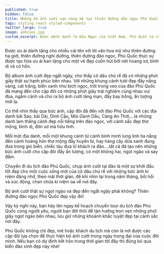 ```yaml
---
published: true
hidden: false
title: Những bộ ảnh cưới vạn nàng mê tại thiên đường đảo ngọc Phú Quốc
tags: styling react styled-components
twitter_large: true
image: anhcuoi.jpg
custom_excerpt: Được mệnh danh là Đảo Ngọc của Việt Nam, Phú Quốc có rất nhiều địa điểm chụp ảnh cưới tuyệt đẹp, cho bộ album ảnh cưới đầy lãng mạn. Hãy cùng chiêm ngưỡng bộ ảnh cưới vạn nàng mê tại thiên đường đảo ngọc Phú Quốc dưới đây để thấy được phong cảnh hữu tình, đầy cuốn hút.
---
```


Được ưu ái dành tặng cho nhiều cái tên với lời văn hoa mỹ như thiên đường hạ giới, thiên đường nghỉ dưỡng, thiên đường đảo ngọc, Phú Quốc thực sự được tạo hóa ưu ái ban tặng cho một vẻ đẹp cuốn hút bởi nét hoang sơ, bình dị và có hồn.

Bộ album ảnh cưới đẹp ngất ngây, cho thấy cô dâu chú rể đã có những phút giây thật sự hạnh phúc bên nhau. Với những khung cảnh tươi đẹp đầy nắng vàng, cát trắng, biển xanh như bích ngọc, trời trong veo của đảo Phú Quốc đã mang đến cho cặp đôi có những phút giây trải nghiệm cùng nhau vui đùa, ngắm cảnh và cho ra bộ ảnh cưới lãng mạn, đầy bay bổng, ấn tượng mới lạ.

Có thể nhìn thấy qua bức ảnh, cặp đôi đã đến với đảo Phú Quốc với các địa danh bãi Sao, bãi Dài, Dinh Cậu, Mũi Gành Dầu, Cảng An Thới,…là những danh lam thắng cảnh đẹp nổi tiếng trên đảo ngọc, với cảnh sắc đẹp thơ mộng, bình dị, đơn sơ mà hữu tình.

Mỗi một địa danh, mỗi một khung cảnh từ cảnh bình minh lung linh tia nắng đến cảnh hoàng hôn thơ mộng đầy huyền bí, hay hàng cây dừa xanh đung đưa trong gió biển, chiếc tàu đưa lữ khách ra đảo….tất cả đã tạo nên những bức ảnh cưới cho cặp đôi đầy ấn tượng, có một không hai, ngọt ngào và say đắm.

Chuyến đi du lịch đảo Phú Quốc, chụp ảnh cưới tại đảo là một sự khởi đầu tốt đẹp cho một cuộc sống mới của cô dâu chú rể với những bức ảnh kỉ niệm đáng nhớ, theo mãi thời gian, để khi nhìn lại trong năm tháng, bồi hồi và xúc động, chan chứa kỉ niệm ùa về nơi đây.

Bộ ảnh cưới thật sự ngọt ngào và đẹp đến ngất ngây phải không? Thiên đường đảo ngọc Phú Quốc đẹp vậy đó!

Vậy kỳ nghỉ này, bạn hãy lên ngay kế hoạch chuyến tour du lịch đảo Phú Quốc cùng người yêu, người bạn đời thôi để tận hưởng trọn vẹn những phút giây ngọt ngào bên nhau, lưu giữ những khoảnh khắc tuyệt đẹp tại cảnh sắc nơi đây.

Phú Quốc không chỉ đẹp, mê hoặc khách du lịch mà còn là nơi được các cặp đôi lựa chọn để thực hiện bộ ảnh cưới trong ngày trọng đại của cuộc đời mình. Nếu bạn có dự định kết hôn trong thời gian tới đây thì đừng bỏ qua biển đảo xinh đẹp này nhé!